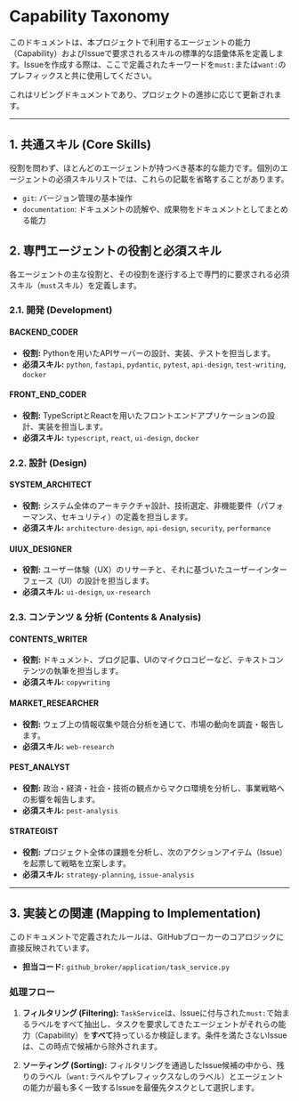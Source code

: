 # Capability Taxonomy

このドキュメントは、本プロジェクトで利用するエージェントの能力（Capability）およびIssueで要求されるスキルの標準的な語彙体系を定義します。Issueを作成する際は、ここで定義されたキーワードを`must:`または`want:`のプレフィックスと共に使用してください。

これはリビングドキュメントであり、プロジェクトの進捗に応じて更新されます。

---

## 1. 共通スキル (Core Skills)

役割を問わず、ほとんどのエージェントが持つべき基本的な能力です。個別のエージェントの必須スキルリストでは、これらの記載を省略することがあります。

- `git`: バージョン管理の基本操作
- `documentation`: ドキュメントの読解や、成果物をドキュメントとしてまとめる能力

## 2. 専門エージェントの役割と必須スキル

各エージェントの主な役割と、その役割を遂行する上で専門的に要求される必須スキル（`must`スキル）を定義します。

### 2.1. 開発 (Development)

#### BACKEND_CODER
- **役割:** Pythonを用いたAPIサーバーの設計、実装、テストを担当します。
- **必須スキル:** `python`, `fastapi`, `pydantic`, `pytest`, `api-design`, `test-writing`, `docker`

#### FRONT_END_CODER
- **役割:** TypeScriptとReactを用いたフロントエンドアプリケーションの設計、実装を担当します。
- **必須スキル:** `typescript`, `react`, `ui-design`, `docker`

### 2.2. 設計 (Design)

#### SYSTEM_ARCHITECT
- **役割:** システム全体のアーキテクチャ設計、技術選定、非機能要件（パフォーマンス、セキュリティ）の定義を担当します。
- **必須スキル:** `architecture-design`, `api-design`, `security`, `performance`

#### UIUX_DESIGNER
- **役割:** ユーザー体験（UX）のリサーチと、それに基づいたユーザーインターフェース（UI）の設計を担当します。
- **必須スキル:** `ui-design`, `ux-research`

### 2.3. コンテンツ & 分析 (Contents & Analysis)

#### CONTENTS_WRITER
- **役割:** ドキュメント、ブログ記事、UIのマイクロコピーなど、テキストコンテンツの執筆を担当します。
- **必須スキル:** `copywriting`

#### MARKET_RESEARCHER
- **役割:** ウェブ上の情報収集や競合分析を通じて、市場の動向を調査・報告します。
- **必須スキル:** `web-research`

#### PEST_ANALYST
- **役割:** 政治・経済・社会・技術の観点からマクロ環境を分析し、事業戦略への影響を報告します。
- **必須スキル:** `pest-analysis`

#### STRATEGIST
- **役割:** プロジェクト全体の課題を分析し、次のアクションアイテム（Issue）を起票して戦略を立案します。
- **必須スキル:** `strategy-planning`, `issue-analysis`

---

## 3. 実装との関連 (Mapping to Implementation)

このドキュメントで定義されたルールは、GitHubブローカーのコアロジックに直接反映されています。

- **担当コード:** `github_broker/application/task_service.py`

### 処理フロー

1.  **フィルタリング (Filtering):** `TaskService`は、Issueに付与された`must:`で始まるラベルをすべて抽出し、タスクを要求してきたエージェントがそれらの能力（Capability）を**すべて**持っているか検証します。条件を満たさないIssueは、この時点で候補から除外されます。

2.  **ソーティング (Sorting):** フィルタリングを通過したIssue候補の中から、残りのラベル（`want:`ラベルやプレフィックスなしのラベル）とエージェントの能力が最も多く一致するIssueを最優先タスクとして選択します。
